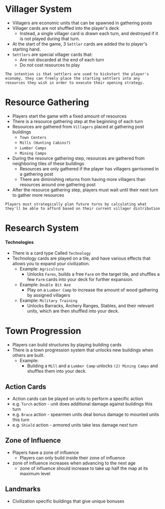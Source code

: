 # Villager System
- Villagers are economic units that can be spawned in gathering posts
- Villager cards are not shuffled into the player's deck
	- Instead, a single villager card is drawn each turn, and destroyed if it is not played during that turn.
- At the start of the game, 3 `Settler` cards are added the to player's starting hand.
- `Settlers` are special villager cards that:
	- Are not discarded at the end of each turn
	- Do not cost resources to play

```
The intention is that settlers are used to kickstart the player's economy, they can freely place the starting settlers into any resources they wish in order to execute their opening strategy.
```
# Resource Gathering
- Players start the game with a fixed amount of resources
- There is a resource gathering step at the beginning of each turn
- Resources are gathered from `Villagers` placed at gathering post buildings
	- `Town Centers`
	- `Mills (Hunting Cabins?)`
	- `Lumber Camps`
	- `Mining Camps`
- During the resource gathering step, resources are gathered from neighboring tiles of these buildings
	- Resources are only gathered if the player has villagers garrisoned in a gathering post
	- There are diminishing returns from having more villagers than resources around one gathering post
- After the resource gathering step, players must wait until their next turn to gather more resources
```
Players must strategically plan future turns by calculating what they'll be able to afford based on their current villager distribution
```

# Research System
#### Technologies
- There is a card type Called `Technology`
- Technology cards are played on a tile, and have various effects that allows you to expand your civilization.
	- Example: `Agriculture`
		- Unlocks  `Farms`, builds a free `Farm` on the target tile, and shuffles a few `Farm` cards into your deck for further expansion.
	- Example: `Double Bit Axe`
		- Play on a `Lumber Camp` to increase the amount of wood gathering by assigned villagers
	- Example: `Military Training`
		- Unlocks Barracks, Archery Ranges, Stables, and their relevant units, which are then shuffled into your deck.
# Town Progression
- Players can build structures by playing building cards
- There is a town progression system that unlocks new buildings when others are built.
	- Example:
		- Building a `Mill` and a `Lumber Camp` unlocks `(2) Mining Camps` and shuffles them into your deck.
## Action Cards
- Action cards can be played on units to perform a specific action
- e.g. `Torch` action - unit does additional damage against buildings this turn
- e.g. `Brace` action - spearmen units deal bonus damage to mounted units this turn
- e.g. `Shield` action - armored units take less damage next turn
## Zone of Influence
- Players have a zone of influence
	- Players can only build inside their zone of influence
- zone of influence increases when advancing to the next age
	- zone of influence should increase to take up half the map at its maximum level

## Landmarks
- Civilization specific buildings that give unique bonuses